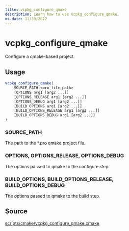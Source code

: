 ```yaml
---
title: vcpkg_configure_qmake
description: Learn how to use vcpkg_configure_qmake.
ms.date: 11/30/2022
---
```

# vcpkg_configure_qmake

Configure a qmake-based project.

## Usage

```cmake
vcpkg_configure_qmake(
    SOURCE_PATH <pro_file_path>
    [OPTIONS arg1 [arg2 ...]]
    [OPTIONS_RELEASE arg1 [arg2 ...]]
    [OPTIONS_DEBUG arg1 [arg2 ...]]
    [BUILD_OPTIONS arg1 [arg2 ...]]
    [BUILD_OPTIONS_RELEASE arg1 [arg2 ...]]
    [BUILD_OPTIONS_DEBUG arg1 [arg2 ...]]
)
```

### SOURCE_PATH

The path to the *.pro qmake project file.

### OPTIONS, OPTIONS\_RELEASE, OPTIONS\_DEBUG

The options passed to qmake to the configure step.

### BUILD\_OPTIONS, BUILD\_OPTIONS\_RELEASE, BUILD\_OPTIONS\_DEBUG

The options passed to qmake to the build step.

## Source

[scripts/cmake/vcpkg\_configure\_qmake.cmake](https://github.com/Microsoft/vcpkg/blob/master/scripts/cmake/vcpkg_configure_qmake.cmake)

